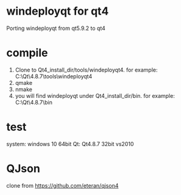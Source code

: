# windeployqt for qt4

Porting windeployqt from qt5.9.2 to qt4

# compile

1. Clone to Qt4_install_dir/tools/windeployqt4. for example: C:\Qt\4.8.7\tools\windeployqt4
2. qmake
3. nmake
4. you will find windeployqt under Qt4_install_dir/bin. for example: C:\Qt\4.8.7\bin

# test

system: windows 10 64bit
Qt:		Qt4.8.7 32bit vs2010

# QJson

clone from https://github.com/eteran/qjson4